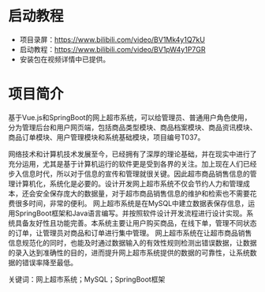 # 启动教程

- 项目录屏：https://www.bilibili.com/video/BV1Mk4y1Q7kU
- 启动教程：https://www.bilibili.com/video/BV1pW4y1P7GR
- 安装包在视频详情中已提供。


# 项目简介
基于Vue.js和SpringBoot的网上超市系统，可以给管理员、普通用户角色使用，分为管理后台和用户网页端，包括商品类型模块、商品档案模块、商品资讯模块、商品订单模块、用户管理模块和系统基础模块，项目编号T037。

网络技术和计算机技术发展至今，已经拥有了深厚的理论基础，并在现实中进行了充分运用，尤其是基于计算机运行的软件更是受到各界的关注。加上现在人们已经步入信息时代，所以对于信息的宣传和管理就很关键。因此超市商品销售信息的管理计算机化，系统化是必要的。设计开发网上超市系统不仅会节约人力和管理成本，还会安全保存庞大的数据量，对于超市商品销售信息的维护和检索也不需要花费很多时间，非常的便利。
网上超市系统是在MySQL中建立数据表保存信息，运用SpringBoot框架和Java语言编写。并按照软件设计开发流程进行设计实现。系统具备友好性且功能完善。本系统主要让用户购买商品，在线下单，管理不同状态的订单，让管理员对商品和订单进行集中管理。
网上超市系统在让超市商品销售信息规范化的同时，也能及时通过数据输入的有效性规则检测出错误数据，让数据的录入达到准确性的目的，进而提升网上超市系统提供的数据的可靠性，让系统数据的错误率降至最低。

关键词：网上超市系统；MySQL；SpringBoot框架
